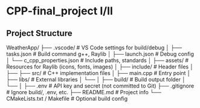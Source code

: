 # CPP-final_project I/II

## Project Structure

WeatherApp/
├── .vscode/ # VS Code settings for build/debug
│ ├── tasks.json # Build command g++, Raylib
│ ├── launch.json # Debug config
│ └── c_cpp_properties.json # Include paths, standards
│
├── assets/ # Resources for Raylib (icons, fonts, images)
│
├── include/ # Header files
│ ├──
├── src/ # C++ implementation files
│ ├── main.cpp # Entry point
│
├── libs/ # External libraries
│ └──
│
├── build/ # Build output folder
│ └──
│
├── .env # API key and secret (not committed to Git)
├── .gitignore # Ignore build/, .env, etc.
├── README.md # Project info
└── CMakeLists.txt / Makefile # Optional build config